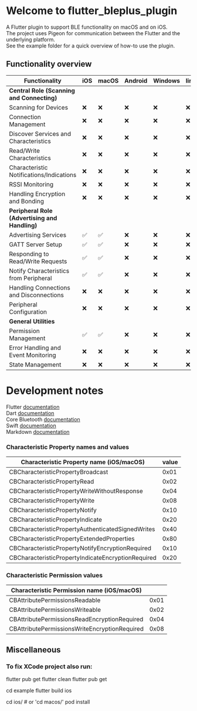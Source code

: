 # Welcome to flutter_bleplus_plugin
A Flutter plugin to support BLE functionality on macOS and on iOS.
<br/>The project uses Pigeon for communication between the Flutter and the underlying platform.
<br/>See the example folder for a quick overview of how-to use the plugin.

## Functionality overview
| Functionality                                  | iOS | macOS | Android | Windows | linux |
|------------------------------------------------|-----|-------|---------|---------|-------|
| **Central Role (Scanning and Connecting)**     |     |       |         |         |       |
| Scanning for Devices                           | ❌   | ❌     | ❌       | ❌       | ❌     |
| Connection Management                          | ❌   | ❌     | ❌       | ❌       | ❌     |
| Discover Services and Characteristics          | ❌   | ❌     | ❌       | ❌       | ❌     |
| Read/Write Characteristics                     | ❌   | ❌     | ❌       | ❌       | ❌     |
| Characteristic Notifications/Indications       | ❌   | ❌     | ❌       | ❌       | ❌     |
| RSSI Monitoring                                | ❌   | ❌     | ❌       | ❌       | ❌     |
| Handling Encryption and Bonding                | ❌   | ❌     | ❌       | ❌       | ❌     |
| **Peripheral Role (Advertising and Handling)** |     |       |         |         |       |
| Advertising Services                           | ✅   | ✅     | ❌       | ❌       | ❌     |
| GATT Server Setup                              | ✅   | ✅     | ❌       | ❌       | ❌     |
| Responding to Read/Write Requests              | ✅   | ✅     | ❌       | ❌       | ❌     |
| Notify Characteristics from Peripheral         | ✅   | ✅     | ❌       | ❌       | ❌     |
| Handling Connections and Disconnections        | ❌   | ❌     | ❌       | ❌       | ❌     |
| Peripheral Configuration                       | ❌   | ❌     | ❌       | ❌       | ❌     |
| **General Utilities**                          |     |       |         |         |       |
| Permission Management                          | ✅   | ✅     | ❌       | ❌       | ❌     |
| Error Handling and Event Monitoring            | ❌   | ❌     | ❌       | ❌       | ❌     |
| State Management                               | ❌   | ❌     | ❌       | ❌       | ❌     |

# Development notes
Flutter [documentation](https://docs.flutter.dev/) <br/>
Dart [documentation](https://dart.dev/language)<br/>
Core Bluetooth [documentation](https://developer.apple.com/documentation/corebluetooth) <br/>
Swift [documentation](https://docs.swift.org/swift-book/documentation/the-swift-programming-language/) <br/>
Markdown [documentation](https://docs.github.com/en/get-started) <br/>

### Characteristic Property names and values
| Characteristic Property name  (iOS/macOS)          | value |
|----------------------------------------------------|-------|
| CBCharacteristicPropertyBroadcast                  | 0x01  |
| CBCharacteristicPropertyRead                       | 0x02  |
| CBCharacteristicPropertyWriteWithoutResponse       | 0x04  |
| CBCharacteristicPropertyWrite                      | 0x08  |
| CBCharacteristicPropertyNotify                     | 0x10  |
| CBCharacteristicPropertyIndicate                   | 0x20  |
| CBCharacteristicPropertyAuthenticatedSignedWrites  | 0x40  |
| CBCharacteristicPropertyExtendedProperties         | 0x80  |
| CBCharacteristicPropertyNotifyEncryptionRequired   | 0x10  |,
| CBCharacteristicPropertyIndicateEncryptionRequired | 0x20  |,

### Characteristic Permission values
| Characteristic Permission name   (iOS/macOS)  |      |
|-----------------------------------------------|------|
| CBAttributePermissionsReadable                | 0x01 |
| CBAttributePermissionsWriteable               | 0x02 |
| CBAttributePermissionsReadEncryptionRequired  | 0x04 |
| CBAttributePermissionsWriteEncryptionRequired | 0x08 |

## Miscellaneous 
### To fix XCode project also run:
flutter pub get
flutter clean
flutter pub get

cd example
flutter build ios

cd ios/     # or 'cd macos/'
pod install

